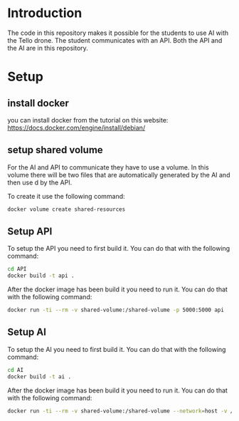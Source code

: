 # Introduction

The code in this repository makes it possible for the students to use AI with the Tello drone. The student communicates with an API. Both the API and the AI are in this repository.

# Setup 



## install docker

you can install docker from the tutorial on this website: https://docs.docker.com/engine/install/debian/



## setup shared volume

For the AI and API to communicate they have to use a volume. In this volume there will be two files that are automatically generated by the AI and then use d by the API.

To create it use the following command:

```bash
docker volume create shared-resources
```



## Setup API

To setup the API you need to first build it. You can do that with the following command:

```bash
cd API
docker build -t api .
```

After the docker image has been build it you need to run it. You can do that with the following command:

```bash
docker run -ti --rm -v shared-volume:/shared-volume -p 5000:5000 api
```



## Setup AI

To setup the AI you need to first build it. You can do that with the following command:

```bash
cd AI
docker build -t ai .
```

After the docker image has been build it you need to run it. You can do that with the following command:

```bash
docker run -ti --rm -v shared-volume:/shared-volume --network=host -v /run/dbus/:/run/dbus/ -p 11111:11111 ai
```

